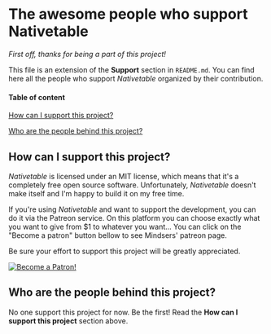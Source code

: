 # The awesome people who support Nativetable

*First off, thanks for being a part of this project!*

This file is an extension of the **Support** section in `README.md`. You can find here all the people who support *Nativetable* organized by their contribution.

#### Table of content

[How can I support this project?](#how-can-i-support-this-project)

[Who are the people behind this project?](#who-are-the-people-behind-this-project)

<!-- * [Sponsors](#sponsors)
* [Supporters](#supporters) -->

## How can I support this project?

*Nativetable* is licensed under an MIT license, which means that it's a completely free open source software. Unfortunately, *Nativetable* doesn't make itself and I'm happy to build it on my free time.

If you're using *Nativetable* and want to support the development, you can do it via the Patreon service. On this platform you can choose exactly what you want to give from $1 to whatever you want... You can click on the "Become a patron" button bellow to see Mindsers' patreon page.

Be sure your effort to support this project will be greatly appreciated.

[![Become a Patron!](https://c5.patreon.com/external/logo/become_a_patron_button.png)](https://www.patreon.com/bePatron?u=9715649)

## Who are the people behind this project?

No one support this project for now. Be the first! Read the **How can I support this project** section above.

<!-- ### Sponsors

### Supporters -->

